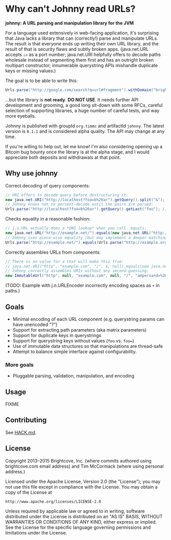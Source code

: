 # Why can't Johnny read URLs?

**johnny: A URL parsing and manipulation library for the JVM**

For a language used extensively in web-facing application, it's
surprising that Java lacks a library that can (correctly!) parse and
manipulate URLs. The result is that everyone ends up writing their own
URL library, and the result of that is security flaws and subtly
broken apps. (java.net.URL accepts `८०` as a port number; java.net.URI
helpfully offers to decode paths wholesale instead of segmenting them
first and has an outright broken multipart constructor; innumerable
querystring APIs mishandle duplicate keys or missing values.)

The goal is to be able to write this:

```java
Urls.parse("http://google.com/search?q=url#fragment").withDomain("brightcove.com").querySetKey("foo", "bar").format() // "http://brightcove.com/search?q=url&foo=bar#fragment"
```

...but the library is **not ready**. **DO NOT USE**.  It
needs further API development and grooming, a good long sit-down with
some RFCs, careful selection of supporting libraries, a huge number of
careful tests, and way more eyeballs.

Johnny is published with groupId `org.timmc` and artifactId
`johnny`. The latest version is `0.1.1` and is considered alpha
quality. The API may change at any time.

If you're willing to help out, let me know! I'm also considering
opening up a Bitcoin bug bounty once the library is at the alpha
stage, and I would appreciate both deposits and withdrawals at that
point.

## Why use johnny

Correct decoding of query components:

```java
// URI offers to decode query before destructuring it:
new java.net.URI("http://localhost?foo=b%26ar").getQuery().split("&"); //= ["foo=b", "ar"]
// Johnny knows not to percent-decode until the pairs are parsed:
Urls.parse("http://localhost?foo=b%26ar").getQuery().getLast("foo"); //= "b&ar"
```

Checks equality in a reasonable fashion:

```java
// j.u.URL actually does a *DNS lookup* when you call .equals:
new java.net.URL("http://example.net/").equals(new java.net.URL("http://example.org/")) //= true
// Johnny uses piece-wise equality (but may implement a deeper matching option in the future)
Urls.parse("http://example.net/").equals(Urls.parse("http://example.org/")) //= false
```

Correctly assembles URLs from components:

```java
// There is no value for x that will make this true:
// java.net.URI("http", "example.com", "/", x, null).equals(new java.net.URI("http://example.com/?ampersand=%26");
// Johnny correctly assembles URIs without any second-guessing:
new ImmutableUrl("http", null, "example.com", null, "/", "ampersand=%26", null);
```

(TODO: Example with j.n.URLEncoder incorrectly encoding spaces as `+` in paths.)

## Goals

* Minimal encoding of each URL component (e.g. querystring params can
  have unencoded "?")
* Support for extracting path parameters (aka matrix parameters)
* Support for duplicate keys in querystrings
* Support for querystring keys without values (`foo` vs. `foo=`)
* Use of immutable data structures so that manipulations are
  thread-safe
* Attempt to balance simple interface against configurability.

### More goals

* Pluggable parsing, validation, manipulation, and encoding

## Usage

FIXME

## Contributing

See [HACK.md](HACK.md).

## License

Copyright 2013–2015 Brightcove, Inc. (where commits authored using
brightcove.com email address) and Tim McCormack (where using personal
address.)

Licensed under the Apache License, Version 2.0 (the "License");
you may not use this file except in compliance with the License.
You may obtain a copy of the License at

    http://www.apache.org/licenses/LICENSE-2.0

Unless required by applicable law or agreed to in writing, software
distributed under the License is distributed on an "AS IS" BASIS,
WITHOUT WARRANTIES OR CONDITIONS OF ANY KIND, either express or implied.
See the License for the specific language governing permissions and
limitations under the License.
